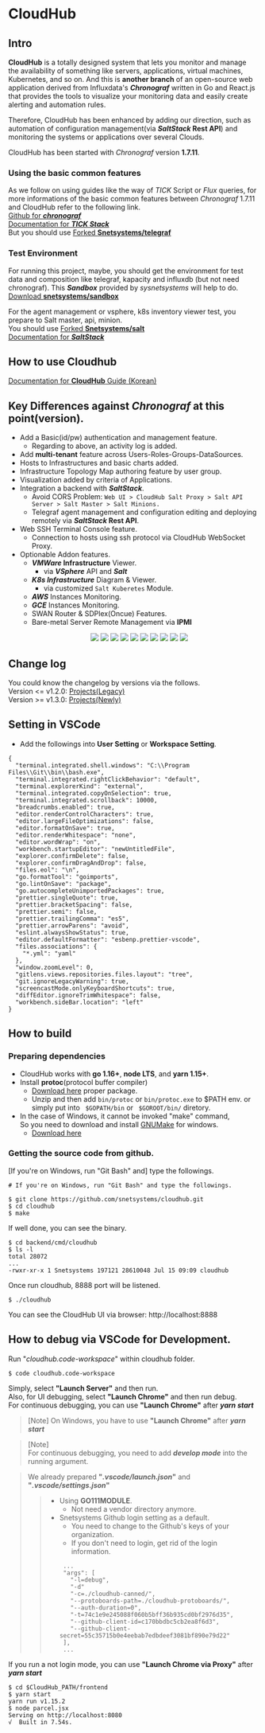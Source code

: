 # CloudHub

## Intro

**CloudHub** is a totally designed system that lets you monitor and manage the availability of something like servers, applications, virtual machines, Kubernetes, and so on. And this is **another branch** of an open-source web application derived from Influxdata's **_Chronograf_** written in Go and React.js that provides the tools to visualize your monitoring data and easily create alerting and automation rules.

Therefore, CloudHub has been enhanced by adding our direction, such as automation of configuration management(via **_SaltStack_ Rest API**) and monitoring the systems or applications over several Clouds.

CloudHub has been started with _Chronograf_ version **1.7.11**.

### Using the basic common features

As we follow on using guides like the way of _TICK_ Script or _Flux_ queries, for more informations of the basic common features between _Chronograf_ 1.7.11 and CloudHub refer to the following link.<br>
[Github for **_chronograf_**](https://github.com/influxdata/chronograf/blob/master/README.md)<br>
[Documentation for **_TICK Stack_**](https://docs.influxdata.com/)<br>
But you should use [Forked **Snetsystems/telegraf**](https://github.com/snetsystems/telegraf/releases)

### Test Environment

For running this project, maybe, you should get the environment for test data and composition like telegraf, kapacity and influxdb (but not need chronograf).
This **_Sandbox_** provided by _sysnetsystems_ will help to do.<br>
[Download **snetsystems/sandbox**](https://github.com/snetsystems/sandbox)

For the agent management or vsphere, k8s inventory viewer test, you prepare to Salt master, api, minion.<br>
You should use [Forked **Snetsystems/salt**](https://github.com/snetsystems/salt/)<br>
[Documentation for **_SaltStack_** ](https://docs.saltstack.com/en/latest/contents.html)

## How to use Cloudhub

[Documentation for **CloudHub** Guide (Korean)](https://seversky.atlassian.net/wiki/spaces/CSHD/overview)

## Key Differences against _Chronograf_ at this point(version).

- Add a Basic(id/pw) authentication and management feature.
  - Regarding to above, an activity log is added.
- Add **multi-tenant** feature across Users-Roles-Groups-DataSources.
- Hosts to Infrastructures and basic charts added.
- Infrastructure Topology Map authoring feature by user group.
- Visualization added by criteria of Applications.
- Integration a backend with **_SaltStack_**.
  - Avoid CORS Problem: `Web UI > CloudHub Salt Proxy > Salt API Server > Salt Master > Salt Minions.`
  - Telegraf agent management and configuration editing and deploying remotely via **_SaltStack_ Rest API**.
- Web SSH Terminal Console feature.
  - Connection to hosts using ssh protocol via CloudHub WebSocket Proxy.
- Optionable Addon features.
  - **_VMWare_ Infrastructure** Viewer.
    - via **_VSphere_** API and **_Salt_**
  - **_K8s Infrastructure_** Diagram & Viewer.
    - via customized `Salt Kuberetes` Module.
  - **_AWS_** Instances Monitoring.
  - **_GCE_** Instances Monitoring.
  - SWAN Router & SDPlex(Oncue) Features.
  - Bare-metal Server Remote Management via **IPMI**
  <p align="center">
    <img src="./docs/images/infrastructure.png"/>
    <img src="./docs/images/topology_map.png"/>
    <img src="./docs/images/VMWare.png"/>
    <img src="./docs/images/k8s.png"/>
    <img src="./docs/images/AWS_01.png"/>
    <img src="./docs/images/AWS_02.png"/>
    <img src="./docs/images/AWS_03.png"/>
    <img src="./docs/images/applications.png"/>
    <img src="./docs/images/agent_configure.png"/>
    <img src="./docs/images/swan.png"/>
  </p>

## Change log

You could know the changelog by versions via the follows.<br>
Version <= v1.2.0: [Projects(Legacy)](https://github.com/snetsystems/cloudhub/projects?query=is%3Aclosed)<br>
Version >= v1.3.0: [Projects(Newly)](https://github.com/users/snetsystems/projects/3/views/1?sortedBy%5Bdirection%5D=asc&sortedBy%5BcolumnId%5D=Title&visibleFields=%5B%22Title%22%2C%22Assignees%22%2C%22Status%22%2C%22Repository%22%2C%22Labels%22%2C%22Reviewers%22%2C%22Linked+Pull+Requests%22%5D&groupedBy%5BcolumnId%5D=Status)

## Setting in VSCode

- Add the followings into **User Setting** or **Workspace Setting**.

```
{
  "terminal.integrated.shell.windows": "C:\\Program Files\\Git\\bin\\bash.exe",
  "terminal.integrated.rightClickBehavior": "default",
  "terminal.explorerKind": "external",
  "terminal.integrated.copyOnSelection": true,
  "terminal.integrated.scrollback": 10000,
  "breadcrumbs.enabled": true,
  "editor.renderControlCharacters": true,
  "editor.largeFileOptimizations": false,
  "editor.formatOnSave": true,
  "editor.renderWhitespace": "none",
  "editor.wordWrap": "on",
  "workbench.startupEditor": "newUntitledFile",
  "explorer.confirmDelete": false,
  "explorer.confirmDragAndDrop": false,
  "files.eol": "\n",
  "go.formatTool": "goimports",
  "go.lintOnSave": "package",
  "go.autocompleteUnimportedPackages": true,
  "prettier.singleQuote": true,
  "prettier.bracketSpacing": false,
  "prettier.semi": false,
  "prettier.trailingComma": "es5",
  "prettier.arrowParens": "avoid",
  "eslint.alwaysShowStatus": true,
  "editor.defaultFormatter": "esbenp.prettier-vscode",
  "files.associations": {
    "*.yml": "yaml"
  },
  "window.zoomLevel": 0,
  "gitlens.views.repositories.files.layout": "tree",
  "git.ignoreLegacyWarning": true,
  "screencastMode.onlyKeyboardShortcuts": true,
  "diffEditor.ignoreTrimWhitespace": false,
  "workbench.sideBar.location": "left"
}
```

## How to build

### Preparing dependencies

- CloudHub works with **go 1.16+**, **node LTS**, and **yarn 1.15+**.
- Install **protoc**(protocol buffer compiler)
  - [Download here](https://github.com/protocolbuffers/protobuf/releases) proper package.
  - Unzip and then add `bin/protoc` or `bin/protoc.exe` to $PATH env. or simply put into ` $GOPATH/bin` or ` $GOROOT/bin/` diretory.
- In the case of Windows, it cannot be invoked "make" command,<br>So you need to download and install [GNUMake](http://gnuwin32.sourceforge.net/packages/make.htm) for windows.
  - [Download here](http://gnuwin32.sourceforge.net/downlinks/make.php)

### Getting the source code from github.

[If you're on Windows, run "Git Bash" and] type the followings.

```
# If you're on Windows, run "Git Bash" and type the followings.

$ git clone https://github.com/snetsystems/cloudhub.git
$ cd cloudhub
$ make
```

If well done, you can see the binary.

```
$ cd backend/cmd/cloudhub
$ ls -l
total 28072
...
-rwxr-xr-x 1 Snetsystems 197121 28610048 Jul 15 09:09 cloudhub
```

Once run cloudhub, 8888 port will be listened.

```
$ ./cloudhub
```

You can see the CloudHub UI via browser: http://localhost:8888

## How to debug via VSCode for Development.

Run "_cloudhub.code-workspace_" within cloudhub folder.

```
$ code cloudhub.code-workspace
```

Simply, select **"Launch Server"** and then run.<br>
Also, for UI debugging, select **"Launch Chrome"** and then run debug.<br>
For continuous debugging, you can use **"Launch Chrome"** after _**yarn start**_<br>

> [Note] On Windows, you have to use **"Launch Chrome"** after _**yarn start**_<br>

> [Note]<br>
> For continuous debugging, you need to add **_develop mode_** into the running argument.

> We already prepared **"_.vscode/launch.json_"** and **"_.vscode/settings.json_"**
>
> > - Using **GO111MODULE**.
> >   - Not need a vendor directory anymore.
> > - Snetsystems Github login setting as a default.
> >   - You need to change to the Github's keys of your organization.
> >   - If you don't need to login, get rid of the login information.
> >   ```
> >    ...
> >    "args": [
> >      "-l=debug",
> >      "-d"
> >      "-c=./cloudhub-canned/",
> >      "--protoboards-path=./cloudhub-protoboards/",
> >      "--auth-duration=0",
> >      "-t=74c1e9e245088f060b5bff36b935cd0bf2976d35",
> >      "--github-client-id=c170bbdbc5cb2ea8f6d3",
> >      "--github-client-secret=55c35715b0e4eebab7edbdeef3081bf890e79d22"
> >    ],
> >    ...
> >   ```

If you run a not login mode, you can use **"Launch Chrome via Proxy"** after _**yarn start**_

```
$ cd $CloudHub_PATH/frontend
$ yarn start
yarn run v1.15.2
$ node parcel.jsx
Serving on http://localhost:8080
√  Built in 7.54s.
```
